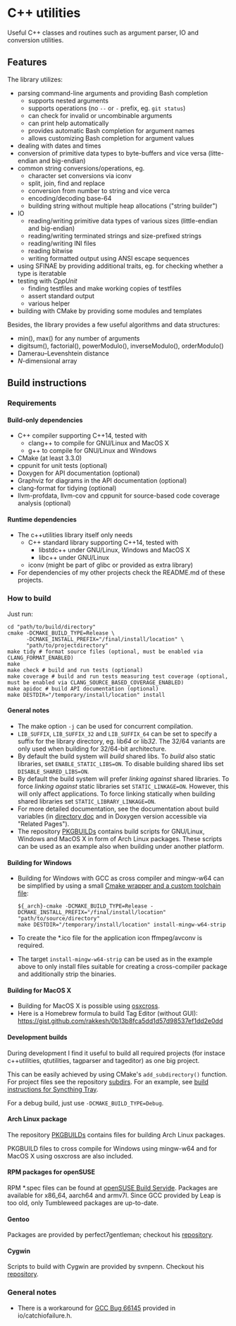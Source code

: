 # C++ utilities
Useful C++ classes and routines such as argument parser, IO and conversion utilities.

## Features
The library utilizes:

* parsing command-line arguments and providing Bash completion
    - supports nested arguments
    - supports operations (no `--` or `-` prefix, eg. `git status`)
    - can check for invalid or uncombinable arguments
    - can print help automatically
    - provides automatic Bash completion for argument names
    - allows customizing Bash completion for argument values
* dealing with dates and times
* conversion of primitive data types to byte-buffers and vice versa (litte-endian and big-endian)
* common string conversions/operations, eg.
    - character set conversions via iconv
    - split, join, find and replace
    - conversion from number to string and vice verca
    - encoding/decoding base-64
    - building string without multiple heap allocations ("string builder")
* IO
    - reading/writing primitive data types of various sizes (little-endian and big-endian)
    - reading/writing terminated strings and size-prefixed strings
    - reading/writing INI files
    - reading bitwise
    - writing formatted output using ANSI escape sequences
* using SFINAE by providing additional traits, eg. for checking whether a type is iteratable
* testing with *CppUnit*
    - finding testfiles and make working copies of testfiles
    - assert standard output
    - various helper
* building with CMake by providing some modules and templates

Besides, the library provides a few useful algorithms and data structures:

* min(), max() for any number of arguments
* digitsum(), factorial(), powerModulo(), inverseModulo(), orderModulo()
* Damerau–Levenshtein distance
* *N*-dimensional array

## Build instructions
### Requirements
#### Build-only dependencies
* C++ compiler supporting C++14, tested with
    - clang++ to compile for GNU/Linux and MacOS X
    - g++ to compile for GNU/Linux and Windows
* CMake (at least 3.3.0)
* cppunit for unit tests (optional)
* Doxygen for API documentation (optional)
* Graphviz for diagrams in the API documentation (optional)
* clang-format for tidying (optional)
* llvm-profdata, llvm-cov and cppunit for source-based code coverage analysis (optional)

#### Runtime dependencies
* The c++utilities library itself only needs
    * C++ standard library supporting C++14, tested with
        - libstdc++ under GNU/Linux, Windows and MacOS X
        - libc++ under GNU/Linux
    * iconv (might be part of glibc or provided as extra library)
* For dependencies of my other projects check the README.md of these projects.

### How to build
Just run:
```
cd "path/to/build/directory"
cmake -DCMAKE_BUILD_TYPE=Release \
      -DCMAKE_INSTALL_PREFIX="/final/install/location" \
      "path/to/projectdirectory"
make tidy # format source files (optional, must be enabled via CLANG_FORMAT_ENABLED)
make
make check # build and run tests (optional)
make coverage # build and run tests measuring test coverage (optional, must be enabled via CLANG_SOURCE_BASED_COVERAGE_ENABLED)
make apidoc # build API documentation (optional)
make DESTDIR="/temporary/install/location" install
```

#### General notes
* The make option ```-j``` can be used for concurrent compilation.
* ```LIB_SUFFIX```, ```LIB_SUFFIX_32``` and ```LIB_SUFFIX_64``` can be set to
  specify a suffix for the library directory, eg. lib*64* or lib*32*. The 32/64 variants are only used when building for 32/64-bit architecture.
* By default the build system will *build* shared libs. To *build* also static libraries, set `ENABLE_STATIC_LIBS=ON`. To disable building shared libs
  set `DISABLE_SHARED_LIBS=ON`.
* By default the build system will prefer *linking against* shared libraries. To force *linking against* static libraries set `STATIC_LINKAGE=ON`.
  However, this will only affect applications. To force linking statically when building shared libraries set `STATIC_LIBRARY_LINKAGE=ON`.
* For more detailed documentation, see the documentation about build variables (in
  [directory doc](https://github.com/Martchus/cpp-utilities/blob/master/doc/buildvariables.md) and
  in Doxygen version accessible via "Related Pages").
* The repository [PKGBUILDs](https://github.com/Martchus/PKGBUILDs) contains build scripts for GNU/Linux, Windows and MacOS X in form
  of Arch Linux packages. These scripts can be used as an example also when building under another platform.

#### Building for Windows
* Building for Windows with GCC as cross compiler and mingw-w64 can be simplified by using a small
  [Cmake wrapper and a custom toolchain file](https://aur.archlinux.org/cgit/aur.git/tree/mingw-cmake.sh?h=mingw-w64-cmake):
  ```
  ${_arch}-cmake -DCMAKE_BUILD_TYPE=Release -DCMAKE_INSTALL_PREFIX="/final/install/location" "path/to/source/directory"
  make DESTDIR="/temporary/install/location" install-mingw-w64-strip
  ```
 
* To create the \*.ico file for the application icon ffmpeg/avconv is required.
* The target ```install-mingw-w64-strip``` can be used as in the example above to only install files
  suitable for creating a cross-compiler package and additionally strip the binaries.

#### Building for MacOS X
* Building for MacOS X is possible using [osxcross](https://github.com/tpoechtrager/osxcross).
* Here is a Homebrew formula to build Tag Editor (without GUI): https://gist.github.com/rakkesh/0b13b8fca5dd1d57d98537ef1dd2e0dd

#### Development builds
During development I find it useful to build all required projects (for instace c++utilities, qtutilities, tagparser and tageditor) as one big project.

This can be easily achieved by using CMake's ```add_subdirectory()``` function. For project files
see the repository [subdirs](https://github.com/Martchus/subdirs). For an example, see
[build instructions for Syncthing Tray](https://github.com/Martchus/syncthingtray#building-this-straight).

For a debug build, just use ```-DCMAKE_BUILD_TYPE=Debug```.

#### Arch Linux package
The repository [PKGBUILDs](https://github.com/Martchus/PKGBUILDs) contains files
for building Arch Linux packages.

PKGBUILD files to cross compile for Windows using mingw-w64 and for MacOS X using osxcross are also included.

#### RPM packages for openSUSE
RPM \*.spec files can be found at [openSUSE Build Servide](https://build.opensuse.org/project/show/home:mkittler).
Packages are available for x86_64, aarch64 and armv7l. Since GCC provided by Leap is too old, only Tumbleweed packages
are up-to-date.

#### Gentoo
Packages are provided by perfect7gentleman; checkout his [repository](https://github.com/perfect7gentleman/pg_overlay).

#### Cygwin
Scripts to build with Cygwin are provided by svnpenn. Checkout his
[repository](https://github.com/svnpenn/glade).

### General notes
* There is a workaround for [GCC Bug 66145](https://gcc.gnu.org/bugzilla/show_bug.cgi?id=66145) provided
  in io/catchiofailure.h.
